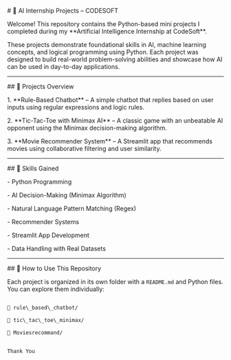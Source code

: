 \# 🤖 AI Internship Projects – CODESOFT



Welcome! This repository contains the Python-based mini projects I completed during my \*\*Artificial Intelligence Internship at CodeSoft\*\*.



These projects demonstrate foundational skills in AI, machine learning concepts, and logical programming using Python. Each project was designed to build real-world problem-solving abilities and showcase how AI can be used in day-to-day applications.



---



\## 📌 Projects Overview



1\. \*\*Rule-Based Chatbot\*\* – A simple chatbot that replies based on user inputs using regular expressions and logic rules.

2\. \*\*Tic-Tac-Toe with Minimax AI\*\* – A classic game with an unbeatable AI opponent using the Minimax decision-making algorithm.

3\. \*\*Movie Recommender System\*\* – A Streamlit app that recommends movies using collaborative filtering and user similarity.



---



\## 🧠 Skills Gained



\- Python Programming

\- AI Decision-Making (Minimax Algorithm)

\- Natural Language Pattern Matching (Regex)

\- Recommender Systems

\- Streamlit App Development

\- Data Handling with Real Datasets



---



\## 🚀 How to Use This Repository



Each project is organized in its own folder with a `README.md` and Python files. You can explore them individually:



```bash

📁 rule\_based\_chatbot/

📁 tic\_tac\_toe\_minimax/

📁 Moviesrecommand/


Thank You






